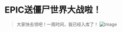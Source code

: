 # EPIC送僵尸世界大战啦！
> 大家快去领吧！一周时间，我已经入库了！
![Image](https://github.com/user-attachments/assets/e8ba2783-1f37-4838-bc2d-371cff3e2e90)